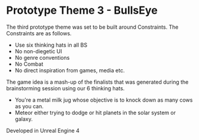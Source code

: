 # Prototype Theme 3 - BullsEye

The third prototype theme was set to be built around Constraints. 
The Constraints are as follows.
- Use six thinking hats in all BS
- No non-diegetic UI
- No genre conventions
- No Combat
- No direct inspiration from games, media etc.

The game idea is a mash-up of the finalists that was generated during the brainstorming session using our 6 thinking hats.

- You're a metal milk jug whose objective is to knock down as many cows as you can.
- Meteor either trying to dodge or hit planets in the solar system or galaxy.

Developed in Unreal Engine 4
